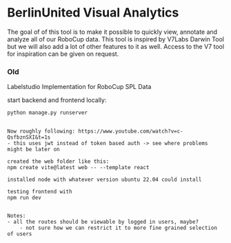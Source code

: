 # BerlinUnited Visual Analytics

The goal of of this tool is to make it possible to quickly view, annotate and analyze all of our RoboCup data. This tool is inspired by V7Labs Darwin Tool but we will also add a lot of other features to it as well.
Access to the V7 tool for inspiration can be given on request.


### Old
Labelstudio Implementation for RoboCup SPL Data

start backend and frontend locally:
```bash
python manage.py runserver
```


```

Now roughly following: https://www.youtube.com/watch?v=c-QsfbznSXI&t=1s
- this uses jwt instead of token based auth -> see where problems might be later on

created the web folder like this:
npm create vite@latest web -- --template react

installed node with whatever version ubuntu 22.04 could install 

testing frontend with
npm run dev


Notes:
- all the routes should be viewable by logged in users, maybe?
    - not sure how we can restrict it to more fine grained selection of users